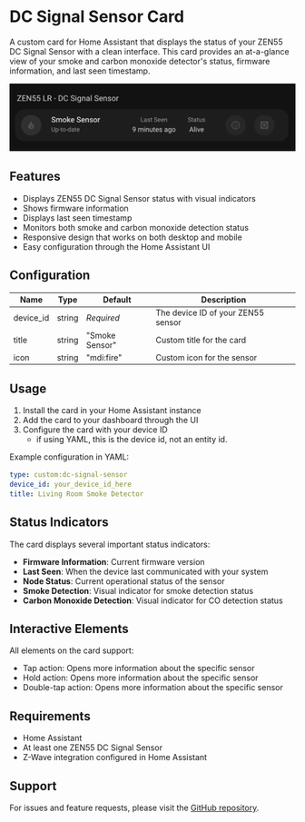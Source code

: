 # DC Signal Sensor Card

A custom card for Home Assistant that displays the status of your ZEN55 DC Signal Sensor with a clean interface. This card provides an at-a-glance view of your smoke and carbon monoxide detector's status, firmware information, and last seen timestamp.

![card](../../../../assets/cards/info/dc-signal-sensor/card.png)

## Features

- Displays ZEN55 DC Signal Sensor status with visual indicators
- Shows firmware information
- Displays last seen timestamp
- Monitors both smoke and carbon monoxide detection status
- Responsive design that works on both desktop and mobile
- Easy configuration through the Home Assistant UI

## Configuration

| Name      | Type   | Default        | Description                        |
| --------- | ------ | -------------- | ---------------------------------- |
| device_id | string | _Required_     | The device ID of your ZEN55 sensor |
| title     | string | "Smoke Sensor" | Custom title for the card          |
| icon      | string | "mdi:fire"     | Custom icon for the sensor         |

## Usage

1. Install the card in your Home Assistant instance
2. Add the card to your dashboard through the UI
3. Configure the card with your device ID
   - if using YAML, this is the device id, not an entity id.

Example configuration in YAML:

```yaml
type: custom:dc-signal-sensor
device_id: your_device_id_here
title: Living Room Smoke Detector
```

## Status Indicators

The card displays several important status indicators:

- **Firmware Information**: Current firmware version
- **Last Seen**: When the device last communicated with your system
- **Node Status**: Current operational status of the sensor
- **Smoke Detection**: Visual indicator for smoke detection status
- **Carbon Monoxide Detection**: Visual indicator for CO detection status

## Interactive Elements

All elements on the card support:

- Tap action: Opens more information about the specific sensor
- Hold action: Opens more information about the specific sensor
- Double-tap action: Opens more information about the specific sensor

## Requirements

- Home Assistant
- At least one ZEN55 DC Signal Sensor
- Z-Wave integration configured in Home Assistant

## Support

For issues and feature requests, please visit the [GitHub repository](https://github.com/homeassistant-extras/zooz-card-set).
